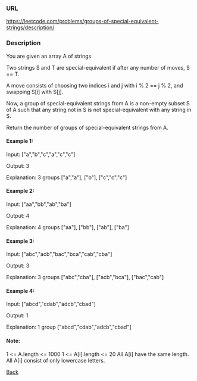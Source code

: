 ### URL
https://leetcode.com/problems/groups-of-special-equivalent-strings/description/

### Description

You are given an array A of strings.

Two strings S and T are special-equivalent if after any number of moves, S == T.

A move consists of choosing two indices i and j with i % 2 == j % 2, and swapping S[i] with S[j].

Now, a group of special-equivalent strings from A is a non-empty subset S of A such that any string not in S is not special-equivalent with any string in S.

Return the number of groups of special-equivalent strings from A.

  

#### Example 1:

Input: ["a","b","c","a","c","c"]

Output: 3

Explanation: 3 groups ["a","a"], ["b"], ["c","c","c"]
#### Example 2:

Input: ["aa","bb","ab","ba"]

Output: 4

Explanation: 4 groups ["aa"], ["bb"], ["ab"], ["ba"]
#### Example 3:

Input: ["abc","acb","bac","bca","cab","cba"]

Output: 3

Explanation: 3 groups ["abc","cba"], ["acb","bca"], ["bac","cab"]
#### Example 4:

Input: ["abcd","cdab","adcb","cbad"]


Output: 1

Explanation: 1 group ["abcd","cdab","adcb","cbad"] 

#### Note:

1 <= A.length <= 1000
1 <= A[i].length <= 20
All A[i] have the same length.
All A[i] consist of only lowercase letters.


[Back](readme.md)